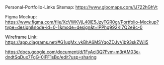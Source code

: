 Personal-Portfolio-Links
Sitemap: https://www.gloomaps.com/lJ722hGhVt

Figma Mockup: https://www.figma.com/file/XcVWKVjL40lE5JzyTGR0gr/Portfolio-Mockup?type=design&node-id=0-1&mode=design&t=IPPhg992KI7Q2e9c-0

Wireframe Link: https://app.diagrams.net/#G1ugMx_vkBhA6MSYqoZDJvVib93skZWiI5

https://docs.google.com/document/d/1FyAci3Q7Fvm-m3rAM03e-dndtSqDux7FgG-0lFF1sBo/edit?usp=sharing
